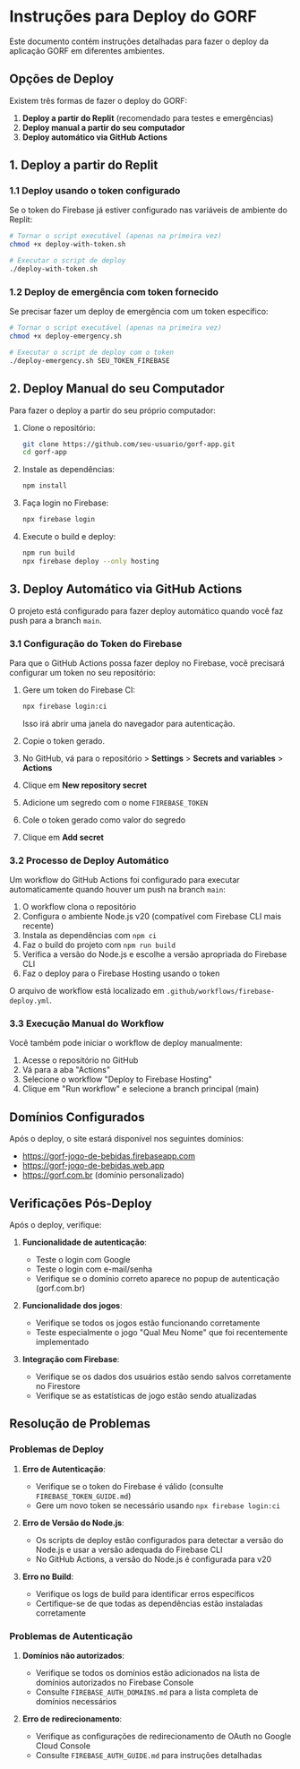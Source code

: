 # Instruções para Deploy do GORF

Este documento contém instruções detalhadas para fazer o deploy da aplicação GORF em diferentes ambientes.

## Opções de Deploy

Existem três formas de fazer o deploy do GORF:

1. **Deploy a partir do Replit** (recomendado para testes e emergências)
2. **Deploy manual a partir do seu computador**
3. **Deploy automático via GitHub Actions**

## 1. Deploy a partir do Replit

### 1.1 Deploy usando o token configurado

Se o token do Firebase já estiver configurado nas variáveis de ambiente do Replit:

```bash
# Tornar o script executável (apenas na primeira vez)
chmod +x deploy-with-token.sh

# Executar o script de deploy
./deploy-with-token.sh
```

### 1.2 Deploy de emergência com token fornecido

Se precisar fazer um deploy de emergência com um token específico:

```bash
# Tornar o script executável (apenas na primeira vez)
chmod +x deploy-emergency.sh

# Executar o script de deploy com o token
./deploy-emergency.sh SEU_TOKEN_FIREBASE
```

## 2. Deploy Manual do seu Computador

Para fazer o deploy a partir do seu próprio computador:

1. Clone o repositório:
   ```bash
   git clone https://github.com/seu-usuario/gorf-app.git
   cd gorf-app
   ```

2. Instale as dependências:
   ```bash
   npm install
   ```

3. Faça login no Firebase:
   ```bash
   npx firebase login
   ```

4. Execute o build e deploy:
   ```bash
   npm run build
   npx firebase deploy --only hosting
   ```

## 3. Deploy Automático via GitHub Actions

O projeto está configurado para fazer deploy automático quando você faz push para a branch `main`.

### 3.1 Configuração do Token do Firebase

Para que o GitHub Actions possa fazer deploy no Firebase, você precisará configurar um token no seu repositório:

1. Gere um token do Firebase CI:
   ```bash
   npx firebase login:ci
   ```
   Isso irá abrir uma janela do navegador para autenticação.

2. Copie o token gerado.

3. No GitHub, vá para o repositório > **Settings** > **Secrets and variables** > **Actions**

4. Clique em **New repository secret**

5. Adicione um segredo com o nome `FIREBASE_TOKEN`

6. Cole o token gerado como valor do segredo

7. Clique em **Add secret**

### 3.2 Processo de Deploy Automático

Um workflow do GitHub Actions foi configurado para executar automaticamente quando houver um push na branch `main`:

1. O workflow clona o repositório
2. Configura o ambiente Node.js v20 (compatível com Firebase CLI mais recente)
3. Instala as dependências com `npm ci`
4. Faz o build do projeto com `npm run build`
5. Verifica a versão do Node.js e escolhe a versão apropriada do Firebase CLI
6. Faz o deploy para o Firebase Hosting usando o token

O arquivo de workflow está localizado em `.github/workflows/firebase-deploy.yml`.

### 3.3 Execução Manual do Workflow

Você também pode iniciar o workflow de deploy manualmente:

1. Acesse o repositório no GitHub
2. Vá para a aba "Actions"
3. Selecione o workflow "Deploy to Firebase Hosting"
4. Clique em "Run workflow" e selecione a branch principal (main)

## Domínios Configurados

Após o deploy, o site estará disponível nos seguintes domínios:

- https://gorf-jogo-de-bebidas.firebaseapp.com
- https://gorf-jogo-de-bebidas.web.app
- https://gorf.com.br (domínio personalizado)

## Verificações Pós-Deploy

Após o deploy, verifique:

1. **Funcionalidade de autenticação**:
   - Teste o login com Google
   - Teste o login com e-mail/senha
   - Verifique se o domínio correto aparece no popup de autenticação (gorf.com.br)

2. **Funcionalidade dos jogos**:
   - Verifique se todos os jogos estão funcionando corretamente
   - Teste especialmente o jogo "Qual Meu Nome" que foi recentemente implementado

3. **Integração com Firebase**:
   - Verifique se os dados dos usuários estão sendo salvos corretamente no Firestore
   - Verifique se as estatísticas de jogo estão sendo atualizadas

## Resolução de Problemas

### Problemas de Deploy

1. **Erro de Autenticação**:
   - Verifique se o token do Firebase é válido (consulte `FIREBASE_TOKEN_GUIDE.md`)
   - Gere um novo token se necessário usando `npx firebase login:ci`

2. **Erro de Versão do Node.js**:
   - Os scripts de deploy estão configurados para detectar a versão do Node.js e usar a versão adequada do Firebase CLI
   - No GitHub Actions, a versão do Node.js é configurada para v20

3. **Erro no Build**:
   - Verifique os logs de build para identificar erros específicos
   - Certifique-se de que todas as dependências estão instaladas corretamente

### Problemas de Autenticação

1. **Domínios não autorizados**:
   - Verifique se todos os domínios estão adicionados na lista de domínios autorizados no Firebase Console
   - Consulte `FIREBASE_AUTH_DOMAINS.md` para a lista completa de domínios necessários

2. **Erro de redirecionamento**:
   - Verifique as configurações de redirecionamento de OAuth no Google Cloud Console
   - Consulte `FIREBASE_AUTH_GUIDE.md` para instruções detalhadas